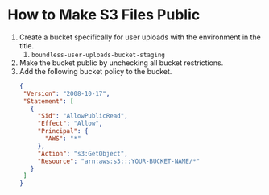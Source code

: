 # How to Make S3 Files Public

1. Create a bucket specifically for user uploads with the environment in the title.
   1. `boundless-user-uploads-bucket-staging`
2. Make the bucket public by unchecking all bucket restrictions.
3. Add the following bucket policy to the bucket.
     ```json
    {
      "Version": "2008-10-17",
      "Statement": [
        {
          "Sid": "AllowPublicRead",
          "Effect": "Allow",
          "Principal": {
            "AWS": "*"
          },
          "Action": "s3:GetObject",
          "Resource": "arn:aws:s3:::YOUR-BUCKET-NAME/*"
        }
      ]
    }
     ```